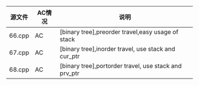 |源文件|AC情况|说明|
|-|-|-|
|66.cpp|AC|[binary tree],preorder travel,easy usage of stack|
|67.cpp|AC|[binary tree],inorder travel, use stack and cur_ptr|
|68.cpp|AC|[binary tree],portorder travel, use stack and prv_ptr|